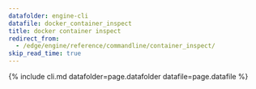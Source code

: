 ```yaml
---
datafolder: engine-cli
datafile: docker_container_inspect
title: docker container inspect
redirect_from:
  - /edge/engine/reference/commandline/container_inspect/
skip_read_time: true
---
```

<!--
Sorry, but the contents of this page are automatically generated from
Docker's source code. If you want to suggest a change to the text that appears
here, you'll need to find the string by searching this repo:

https://github.com/docker/cli
-->

{% include cli.md datafolder=page.datafolder datafile=page.datafile %}
